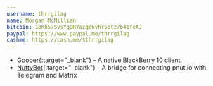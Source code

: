 ```yaml
---
username: thrrgilag
name: Morgan McMillian
bitcoin: 18Kh57SvsYqDHYazqe6vhr5btz7b41feAJ
paypal: https://www.paypal.me/thrrgilag
cashme: https://cash.me/$thrrgilag
---
```

    
* [Goober](https://code.monkeystew.net/thrrgilag/goober-bb10/releases){:target="_blank"} - A native BlackBerry 10 client.
* [NuttyBot](https://monkeystew.org/nuttybot/){:target="_blank"} - A bridge for connecting pnut.io with Telegram and Matrix
